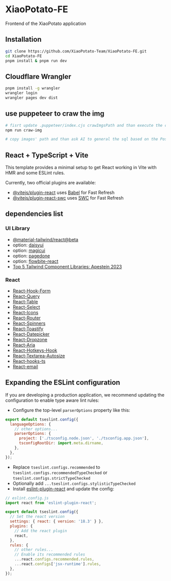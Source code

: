 # XiaoPotato-FE

Frontend of the XiaoPotato application

## Installation

```bash
git clone https://github.com/XiaoPotato-Team/XiaoPotato-FE.git
cd XiaoPotato-FE
pnpm install & pnpm run dev
```

## Cloudflare Wrangler

```bash
pnpm install -g wrangler
wrangler login
wrangler pages dev dist
```

## use puppeteer to craw the img

```bash
# fisrt update .puppeteer/index.cjs crawImgsPath and than execute the command
npm run craw-img

# copy images' path and than ask AI to general the sql based on the Post table scheme, reference: src/main/resources/sql/ddl/insertPostDataAndBindUser.sql
```

## React + TypeScript + Vite

This template provides a minimal setup to get React working in Vite with HMR and some ESLint rules.

Currently, two official plugins are available:

- [@vitejs/plugin-react](https://github.com/vitejs/vite-plugin-react/blob/main/packages/plugin-react/README.md) uses [Babel](https://babeljs.io/) for Fast Refresh
- [@vitejs/plugin-react-swc](https://github.com/vitejs/vite-plugin-react-swc) uses [SWC](https://swc.rs/) for Fast Refresh

## dependencies list

### UI Library

- [@material-tailwind/react@beta](https://www.material-tailwind.com/docs/v3/react/badge)
- option: [daisyui](https://daisyui.com/components/toast/)
- option: [magicui](https://magicui.design/docs/components/tweet-card)
- option: [pagedone](https://pagedone.io/docs/modal)
- option: [flowbite-react](https://flowbite-react.com/docs/getting-started/introduction)
- [Top 5 Tailwind Component Libraries: Apestein 2023](https://dev.to/apestein/top-5-tailwind-component-libraries-m0c)

### React

- [React-Hook-Form](https://react-hook-form.com/)
- [React-Query](https://react-query.tanstack.com/)
- [React-Table](https://react-table.tanstack.com/)
- [React-Select](https://react-select.com/)
- [React-Icons](https://react-icons.github.io/react-icons/)
- [React-Router](https://reactrouter.com/)
- [React-Spinners](https://www.npmjs.com/package/react-spinners)
- [React-Toastify](https://fkhadra.github.io/react-toastify/introduction/)
- [React-Datepicker](https://reactdatepicker.com/)
- [React-Dropzone](https://react-dropzone.js.org/)
- [React-Aria](https://react-spectrum.adobe.com/react-aria/)
- [React-Hotkeys-Hook](https://react-hotkeys-hook.vercel.app/docs/intro)
- [React-Textarea-Autosize](https://github.com/Andarist/react-textarea-autosize)
- [React-hooks-ts](https://usehooks-ts.com/react-hook/use-media-query)
- [React-email](https://react.email/docs/integrations/resend)

## Expanding the ESLint configuration

If you are developing a production application, we recommend updating the configuration to enable type aware lint rules:

- Configure the top-level `parserOptions` property like this:

```js
export default tseslint.config({
  languageOptions: {
    // other options...
    parserOptions: {
      project: ['./tsconfig.node.json', './tsconfig.app.json'],
      tsconfigRootDir: import.meta.dirname,
    },
  },
});
```

- Replace `tseslint.configs.recommended` to `tseslint.configs.recommendedTypeChecked` or `tseslint.configs.strictTypeChecked`
- Optionally add `...tseslint.configs.stylisticTypeChecked`
- Install [eslint-plugin-react](https://github.com/jsx-eslint/eslint-plugin-react) and update the config:

```js
// eslint.config.js
import react from 'eslint-plugin-react';

export default tseslint.config({
  // Set the react version
  settings: { react: { version: '18.3' } },
  plugins: {
    // Add the react plugin
    react,
  },
  rules: {
    // other rules...
    // Enable its recommended rules
    ...react.configs.recommended.rules,
    ...react.configs['jsx-runtime'].rules,
  },
});
```
